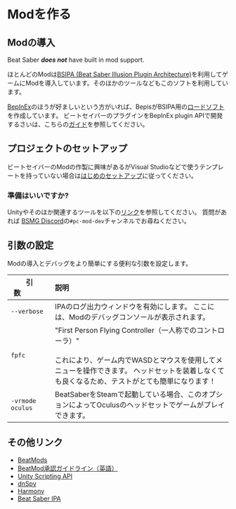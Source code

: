 # Modを作る

## Modの導入
Beat Saber _**does not**_ have built in mod support.

ほとんどのModは[BSIPA (Beat Saber Illusion Plugin Architecture)](https://github.com/nike4613/BeatSaber-IPA-Reloaded/)を利用してゲームにModを導入しています。そのほかのツールなどもこのソフトを利用しています。

[BepInEx](https://github.com/BepInEx/BepInEx)のほうが好ましいという方がいれば、BepisがBSIPA用の[ロードソフト](https://github.com/BepInEx/BepInEx.BSIPA.Loader)を作成しています。 ビートセイバーのプラグインをBepInEx plugin APIで開発するさいは、こちらの[ガイド](https://bepinex.github.io/bepinex_docs/v5.0/articles/dev_guide/plugin_tutorial/index.html)を参照してください。

## プロジェクトのセットアップ
ビートセイバーのModの作製に興味があるがVisual Studioなどで使うテンプレートを持っていない場合は[はじめのセットアップ](./intro.md)に従ってください。

### 準備はいいですか?
Unityやそのほか関連するツールを以下の[リンク](#other-links)を参照してください。 質問があれば [BSMG Discord](https://discord.gg/beatsabermods)の`#pc-mod-dev`チャンネルでお尋ねください。

## 引数の設定
Modの導入とデバッグをより簡単にする便利な引数を設定します。

<!-- markdownlint-disable MD013 -->
| 引数&nbsp;&nbsp;&nbsp;&nbsp;&nbsp;&nbsp;&nbsp;&nbsp;&nbsp;&nbsp;&nbsp;&nbsp;&nbsp; | 説明                                                                                                                                             |
| -------------------------------------------------------------------------------- |:---------------------------------------------------------------------------------------------------------------------------------------------- |
| `--verbose`                                                                      | IPAのログ出力ウィンドウを有効にします。 ここには、Modのデバッグコンソールが表示されます。                                                                                               |
| `fpfc`                                                                           | "First Person Flying Controller（一人称でのコントローラ）"<br /><br />これにより、ゲーム内でWASDとマウスを使用してメニューを操作できます。 ヘッドセットを装着しなくても良くなるため、テストがとても簡単になります！ |
| `-vrmode oculus`                                                                 | BeatSaberをSteamで起動している場合、このオプションによってOculusのヘッドセットでゲームがプレイできます。                                                                                 |
<!-- markdownlint-enable MD013 -->

## その他リンク

* [BeatMods](https://beatmods.com)
* [BeatMod承認ガイドライン（英語）](https://docs.google.com/document/d/15RBVesZdS-U94AvesJ2DJqcnAtgh9E2PZOcbjrQle5Y/edit?usp=sharing)
* [Unity Scripting API](https://docs.unity3d.com/ScriptReference/index.html)
* [dnSpy](https://github.com/0xd4d/dnSpy)
* [Harmony](https://github.com/pardeike/Harmony)
* [Beat Saber IPA](https://bsmg.github.io/BeatSaber-IPA-Reloaded/)
